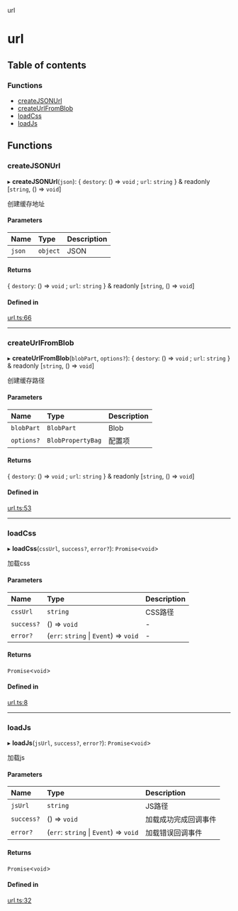 url

# url

## Table of contents

### Functions

- [createJSONUrl](README.md#createjsonurl)
- [createUrlFromBlob](README.md#createurlfromblob)
- [loadCss](README.md#loadcss)
- [loadJs](README.md#loadjs)

## Functions

### createJSONUrl

▸ **createJSONUrl**(`json`): { `destory`: () => `void` ; `url`: `string`  } & readonly [`string`, () => `void`]

创建缓存地址

#### Parameters

| Name | Type | Description |
| :------ | :------ | :------ |
| `json` | `object` | JSON |

#### Returns

{ `destory`: () => `void` ; `url`: `string`  } & readonly [`string`, () => `void`]

#### Defined in

[url.ts:66](https://github.com/xizher/nhz-utils/blob/cf515b8/src/url/url.ts#L66)

___

### createUrlFromBlob

▸ **createUrlFromBlob**(`blobPart`, `options?`): { `destory`: () => `void` ; `url`: `string`  } & readonly [`string`, () => `void`]

创建缓存路径

#### Parameters

| Name | Type | Description |
| :------ | :------ | :------ |
| `blobPart` | `BlobPart` | Blob |
| `options?` | `BlobPropertyBag` | 配置项 |

#### Returns

{ `destory`: () => `void` ; `url`: `string`  } & readonly [`string`, () => `void`]

#### Defined in

[url.ts:53](https://github.com/xizher/nhz-utils/blob/cf515b8/src/url/url.ts#L53)

___

### loadCss

▸ **loadCss**(`cssUrl`, `success?`, `error?`): `Promise`<`void`\>

加载css

#### Parameters

| Name | Type | Description |
| :------ | :------ | :------ |
| `cssUrl` | `string` | CSS路径 |
| `success?` | () => `void` | - |
| `error?` | (`err`: `string` \| `Event`) => `void` | - |

#### Returns

`Promise`<`void`\>

#### Defined in

[url.ts:8](https://github.com/xizher/nhz-utils/blob/cf515b8/src/url/url.ts#L8)

___

### loadJs

▸ **loadJs**(`jsUrl`, `success?`, `error?`): `Promise`<`void`\>

加载js

#### Parameters

| Name | Type | Description |
| :------ | :------ | :------ |
| `jsUrl` | `string` | JS路径 |
| `success?` | () => `void` | 加载成功完成回调事件 |
| `error?` | (`err`: `string` \| `Event`) => `void` | 加载错误回调事件 |

#### Returns

`Promise`<`void`\>

#### Defined in

[url.ts:32](https://github.com/xizher/nhz-utils/blob/cf515b8/src/url/url.ts#L32)
